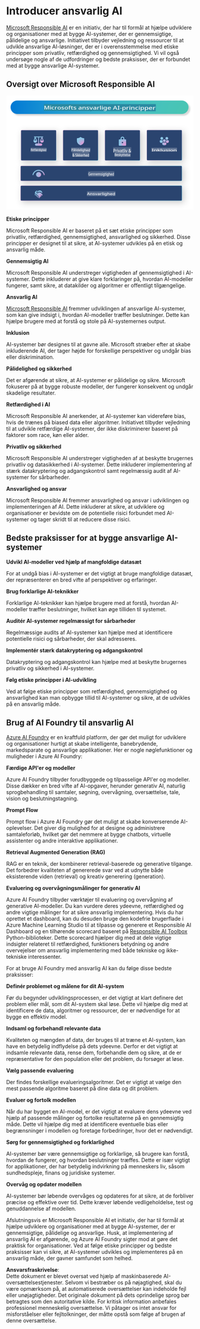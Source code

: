 # **Introducer ansvarlig AI**

[Microsoft Responsible AI](https://www.microsoft.com/ai/responsible-ai?WT.mc_id=aiml-138114-kinfeylo) er en initiativ, der har til formål at hjælpe udviklere og organisationer med at bygge AI-systemer, der er gennemsigtige, pålidelige og ansvarlige. Initiativet tilbyder vejledning og ressourcer til at udvikle ansvarlige AI-løsninger, der er i overensstemmelse med etiske principper som privatliv, retfærdighed og gennemsigtighed. Vi vil også undersøge nogle af de udfordringer og bedste praksisser, der er forbundet med at bygge ansvarlige AI-systemer.

## Oversigt over Microsoft Responsible AI

![RAIPrinciples](../../../../../translated_images/RAIPrinciples.e40f2a169a854832e885ce2659f3a913cfb393fa59b595ed57cfae9119694eb7.da.png)

**Etiske principper**

Microsoft Responsible AI er baseret på et sæt etiske principper som privatliv, retfærdighed, gennemsigtighed, ansvarlighed og sikkerhed. Disse principper er designet til at sikre, at AI-systemer udvikles på en etisk og ansvarlig måde.

**Gennemsigtig AI**

Microsoft Responsible AI understreger vigtigheden af gennemsigtighed i AI-systemer. Dette inkluderer at give klare forklaringer på, hvordan AI-modeller fungerer, samt sikre, at datakilder og algoritmer er offentligt tilgængelige.

**Ansvarlig AI**

[Microsoft Responsible AI](https://www.microsoft.com/ai/responsible-ai?WT.mc_id=aiml-138114-kinfeylo) fremmer udviklingen af ansvarlige AI-systemer, som kan give indsigt i, hvordan AI-modeller træffer beslutninger. Dette kan hjælpe brugere med at forstå og stole på AI-systemernes output.

**Inklusion**

AI-systemer bør designes til at gavne alle. Microsoft stræber efter at skabe inkluderende AI, der tager højde for forskellige perspektiver og undgår bias eller diskrimination.

**Pålidelighed og sikkerhed**

Det er afgørende at sikre, at AI-systemer er pålidelige og sikre. Microsoft fokuserer på at bygge robuste modeller, der fungerer konsekvent og undgår skadelige resultater.

**Retfærdighed i AI**

Microsoft Responsible AI anerkender, at AI-systemer kan videreføre bias, hvis de trænes på biased data eller algoritmer. Initiativet tilbyder vejledning til at udvikle retfærdige AI-systemer, der ikke diskriminerer baseret på faktorer som race, køn eller alder.

**Privatliv og sikkerhed**

Microsoft Responsible AI understreger vigtigheden af at beskytte brugernes privatliv og datasikkerhed i AI-systemer. Dette inkluderer implementering af stærk datakryptering og adgangskontrol samt regelmæssig audit af AI-systemer for sårbarheder.

**Ansvarlighed og ansvar**

Microsoft Responsible AI fremmer ansvarlighed og ansvar i udviklingen og implementeringen af AI. Dette inkluderer at sikre, at udviklere og organisationer er bevidste om de potentielle risici forbundet med AI-systemer og tager skridt til at reducere disse risici.

## Bedste praksisser for at bygge ansvarlige AI-systemer

**Udvikl AI-modeller ved hjælp af mangfoldige datasæt**

For at undgå bias i AI-systemer er det vigtigt at bruge mangfoldige datasæt, der repræsenterer en bred vifte af perspektiver og erfaringer.

**Brug forklarlige AI-teknikker**

Forklarlige AI-teknikker kan hjælpe brugere med at forstå, hvordan AI-modeller træffer beslutninger, hvilket kan øge tilliden til systemet.

**Auditér AI-systemer regelmæssigt for sårbarheder**

Regelmæssige audits af AI-systemer kan hjælpe med at identificere potentielle risici og sårbarheder, der skal adresseres.

**Implementér stærk datakryptering og adgangskontrol**

Datakryptering og adgangskontrol kan hjælpe med at beskytte brugernes privatliv og sikkerhed i AI-systemer.

**Følg etiske principper i AI-udvikling**

Ved at følge etiske principper som retfærdighed, gennemsigtighed og ansvarlighed kan man opbygge tillid til AI-systemer og sikre, at de udvikles på en ansvarlig måde.

## Brug af AI Foundry til ansvarlig AI

[Azure AI Foundry](https://ai.azure.com?WT.mc_id=aiml-138114-kinfeylo) er en kraftfuld platform, der gør det muligt for udviklere og organisationer hurtigt at skabe intelligente, banebrydende, markedsparate og ansvarlige applikationer. Her er nogle nøglefunktioner og muligheder i Azure AI Foundry:

**Færdige API'er og modeller**

Azure AI Foundry tilbyder forudbyggede og tilpasselige API'er og modeller. Disse dækker en bred vifte af AI-opgaver, herunder generativ AI, naturlig sprogbehandling til samtaler, søgning, overvågning, oversættelse, tale, vision og beslutningstagning.

**Prompt Flow**

Prompt flow i Azure AI Foundry gør det muligt at skabe konverserende AI-oplevelser. Det giver dig mulighed for at designe og administrere samtaleforløb, hvilket gør det nemmere at bygge chatbots, virtuelle assistenter og andre interaktive applikationer.

**Retrieval Augmented Generation (RAG)**

RAG er en teknik, der kombinerer retrieval-baserede og generative tilgange. Det forbedrer kvaliteten af genererede svar ved at udnytte både eksisterende viden (retrieval) og kreativ generering (generation).

**Evaluering og overvågningsmålinger for generativ AI**

Azure AI Foundry tilbyder værktøjer til evaluering og overvågning af generative AI-modeller. Du kan vurdere deres ydeevne, retfærdighed og andre vigtige målinger for at sikre ansvarlig implementering. Hvis du har oprettet et dashboard, kan du desuden bruge den kodefrie brugerflade i Azure Machine Learning Studio til at tilpasse og generere et Responsible AI Dashboard og en tilhørende scorecard baseret på [Responsible AI Toolbox](https://responsibleaitoolbox.ai/?WT.mc_id=aiml-138114-kinfeylo) Python-biblioteker. Dette scorecard hjælper dig med at dele vigtige indsigter relateret til retfærdighed, funktioners betydning og andre overvejelser om ansvarlig implementering med både tekniske og ikke-tekniske interessenter.

For at bruge AI Foundry med ansvarlig AI kan du følge disse bedste praksisser:

**Definér problemet og målene for dit AI-system**

Før du begynder udviklingsprocessen, er det vigtigt at klart definere det problem eller mål, som dit AI-system skal løse. Dette vil hjælpe dig med at identificere de data, algoritmer og ressourcer, der er nødvendige for at bygge en effektiv model.

**Indsaml og forbehandl relevante data**

Kvaliteten og mængden af data, der bruges til at træne et AI-system, kan have en betydelig indflydelse på dets ydeevne. Derfor er det vigtigt at indsamle relevante data, rense dem, forbehandle dem og sikre, at de er repræsentative for den population eller det problem, du forsøger at løse.

**Vælg passende evaluering**

Der findes forskellige evalueringsalgoritmer. Det er vigtigt at vælge den mest passende algoritme baseret på dine data og dit problem.

**Evaluer og fortolk modellen**

Når du har bygget en AI-model, er det vigtigt at evaluere dens ydeevne ved hjælp af passende målinger og fortolke resultaterne på en gennemsigtig måde. Dette vil hjælpe dig med at identificere eventuelle bias eller begrænsninger i modellen og foretage forbedringer, hvor det er nødvendigt.

**Sørg for gennemsigtighed og forklarlighed**

AI-systemer bør være gennemsigtige og forklarlige, så brugere kan forstå, hvordan de fungerer, og hvordan beslutninger træffes. Dette er især vigtigt for applikationer, der har betydelig indvirkning på menneskers liv, såsom sundhedspleje, finans og juridiske systemer.

**Overvåg og opdater modellen**

AI-systemer bør løbende overvåges og opdateres for at sikre, at de forbliver præcise og effektive over tid. Dette kræver løbende vedligeholdelse, test og genuddannelse af modellen.

Afslutningsvis er Microsoft Responsible AI et initiativ, der har til formål at hjælpe udviklere og organisationer med at bygge AI-systemer, der er gennemsigtige, pålidelige og ansvarlige. Husk, at implementering af ansvarlig AI er afgørende, og Azure AI Foundry sigter mod at gøre det praktisk for organisationer. Ved at følge etiske principper og bedste praksisser kan vi sikre, at AI-systemer udvikles og implementeres på en ansvarlig måde, der gavner samfundet som helhed.

**Ansvarsfraskrivelse**:  
Dette dokument er blevet oversat ved hjælp af maskinbaserede AI-oversættelsestjenester. Selvom vi bestræber os på nøjagtighed, skal du være opmærksom på, at automatiserede oversættelser kan indeholde fejl eller unøjagtigheder. Det originale dokument på dets oprindelige sprog bør betragtes som den autoritative kilde. For kritisk information anbefales professionel menneskelig oversættelse. Vi påtager os intet ansvar for misforståelser eller fejltolkninger, der måtte opstå som følge af brugen af denne oversættelse.